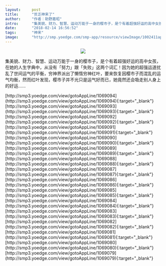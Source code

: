 ```yaml
---
layout:     post
title:      "贫乏神来了"
author:     "作者：助野嘉昭"
intro:      "集美貌、财力、智慧、运动万能于一身的樱市子，是个有着超强好运的高中女孩，在她的人生字典中，从没有「努力」跟「失败」这两个词汇！因为她的超强运道扰乱了世间运气的平衡，穷神界派出了懒惰穷神红叶，要来恢复因樱市子而混乱的运气均衡，然而红叶发现，樱市子并不光只是运气好而已，她竟然还会吸走别人身上的好运......"
date:       "2018-02-14 16:56:52"
tags:       "神来"
image:      "http://smp.yoedge.com/smp-app/resource/viewImage/1002411appline.png"
---
```

<div style="text-align: center">
<p><img src="http://smp.yoedge.com/smp-app/resource/viewImage/1002411appline.png"/></p>
</div>
<p class="post-meta">
<span>集美貌、财力、智慧、运动万能于一身的樱市子，是个有着超强好运的高中女孩，在她的人生字典中，从没有「努力」跟「失败」这两个词汇！因为她的超强运道扰乱了世间运气的平衡，穷神界派出了懒惰穷神红叶，要来恢复因樱市子而混乱的运气均衡，然而红叶发现，樱市子并不光只是运气好而已，她竟然还会吸走别人身上的好运......</span>
</p>
[http://smp3.yoedge.com/view/gotoAppLine/1069094](http://smp3.yoedge.com/view/gotoAppLine/1069094){:target="_blank"}
[http://smp3.yoedge.com/view/gotoAppLine/1069093](http://smp3.yoedge.com/view/gotoAppLine/1069093){:target="_blank"}
[http://smp3.yoedge.com/view/gotoAppLine/1069092](http://smp3.yoedge.com/view/gotoAppLine/1069092){:target="_blank"}
[http://smp3.yoedge.com/view/gotoAppLine/1069091](http://smp3.yoedge.com/view/gotoAppLine/1069091){:target="_blank"}
[http://smp3.yoedge.com/view/gotoAppLine/1069090](http://smp3.yoedge.com/view/gotoAppLine/1069090){:target="_blank"}
[http://smp3.yoedge.com/view/gotoAppLine/1069089](http://smp3.yoedge.com/view/gotoAppLine/1069089){:target="_blank"}
[http://smp3.yoedge.com/view/gotoAppLine/1069088](http://smp3.yoedge.com/view/gotoAppLine/1069088){:target="_blank"}
[http://smp3.yoedge.com/view/gotoAppLine/1069087](http://smp3.yoedge.com/view/gotoAppLine/1069087){:target="_blank"}
[http://smp3.yoedge.com/view/gotoAppLine/1069086](http://smp3.yoedge.com/view/gotoAppLine/1069086){:target="_blank"}
[http://smp3.yoedge.com/view/gotoAppLine/1069085](http://smp3.yoedge.com/view/gotoAppLine/1069085){:target="_blank"}
[http://smp3.yoedge.com/view/gotoAppLine/1069084](http://smp3.yoedge.com/view/gotoAppLine/1069084){:target="_blank"}
[http://smp3.yoedge.com/view/gotoAppLine/1069083](http://smp3.yoedge.com/view/gotoAppLine/1069083){:target="_blank"}
[http://smp3.yoedge.com/view/gotoAppLine/1069082](http://smp3.yoedge.com/view/gotoAppLine/1069082){:target="_blank"}
[http://smp3.yoedge.com/view/gotoAppLine/1069081](http://smp3.yoedge.com/view/gotoAppLine/1069081){:target="_blank"}
[http://smp3.yoedge.com/view/gotoAppLine/1069080](http://smp3.yoedge.com/view/gotoAppLine/1069080){:target="_blank"}
[http://smp3.yoedge.com/view/gotoAppLine/1069079](http://smp3.yoedge.com/view/gotoAppLine/1069079){:target="_blank"}


